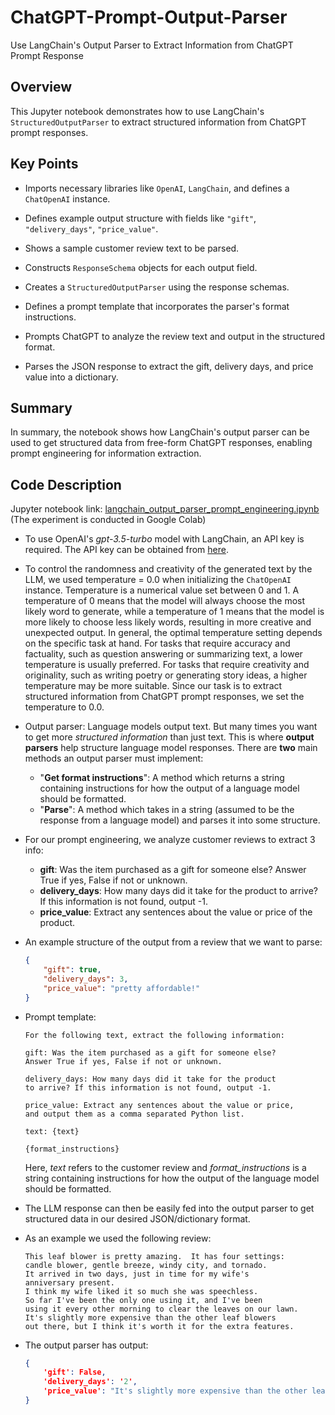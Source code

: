 # ChatGPT-Prompt-Output-Parser
Use LangChain's Output Parser to Extract Information from ChatGPT Prompt Response

## Overview

This Jupyter notebook demonstrates how to use LangChain's `StructuredOutputParser` to extract structured information from ChatGPT prompt responses.

## Key Points

- Imports necessary libraries like `OpenAI`, `LangChain`, and defines a `ChatOpenAI` instance.

- Defines example output structure with fields like `"gift"`, `"delivery_days"`, `"price_value"`. 

- Shows a sample customer review text to be parsed.

- Constructs `ResponseSchema` objects for each output field.

- Creates a `StructuredOutputParser` using the response schemas.

- Defines a prompt template that incorporates the parser's format instructions. 

- Prompts ChatGPT to analyze the review text and output in the structured format.

- Parses the JSON response to extract the gift, delivery days, and price value into a dictionary.

## Summary 

In summary, the notebook shows how LangChain's output parser can be used to get structured data from free-form ChatGPT responses, enabling prompt engineering for information extraction.

## Code Description

Jupyter notebook link: [langchain_output_parser_prompt_engineering.ipynb](https://github.com/rukshar69/ChatGPT-Prompt-Output-Parser/blob/main/langchain_output_parser_prompt_engineering.ipynb) (The experiment is conducted in Google Colab)

- To use OpenAI's *gpt-3.5-turbo* model with LangChain, an API key is required. The API key can be obtained from [here](https://platform.openai.com/account/api-keys).

- To control the randomness and creativity of the generated text by the LLM, we used temperature = 0.0 when initializing the `ChatOpenAI` instance. Temperature is a numerical value set between 0 and 1. A temperature of 0 means that the model will always choose the most likely word to generate, while a temperature of 1 means that the model is more likely to choose less likely words, resulting in more creative and unexpected output. In general, the optimal temperature setting depends on the specific task at hand. For tasks that require accuracy and factuality, such as question answering or summarizing text, a lower temperature is usually preferred. For tasks that require creativity and originality, such as writing poetry or generating story ideas, a higher temperature may be more suitable. Since our task is to extract structured information from ChatGPT prompt responses, we set the temperature to 0.0.

- Output parser: Language models output text. But many times you want to get more *structured information* than just text. This is where **output parsers** help structure language model responses. There are **two** main methods an output parser must implement:

    - "**Get format instructions**": A method which returns a string containing instructions for how the output of a language model should be formatted.
    - "**Parse**": A method which takes in a string (assumed to be the response from a language model) and parses it into some structure.

- For our prompt engineering, we analyze customer reviews to extract 3 info:
    - **gift**: Was the item purchased as a gift for someone else? Answer True if yes, False if not or unknown.
    - **delivery_days**: How many days did it take for the product to arrive? If this information is not found, output -1.
    - **price_value**: Extract any sentences about the value or price of the product.

- An example structure of the output from a review that we want to parse:
    ```json
    {
        "gift": true,
        "delivery_days": 3,
        "price_value": "pretty affordable!"
    }
    ```

- Prompt template:
    ```
    For the following text, extract the following information:

    gift: Was the item purchased as a gift for someone else? 
    Answer True if yes, False if not or unknown.

    delivery_days: How many days did it take for the product
    to arrive? If this information is not found, output -1.

    price_value: Extract any sentences about the value or price,
    and output them as a comma separated Python list.

    text: {text}

    {format_instructions}
    ```
    Here, *text* refers to the customer review and *format_instructions* is a string containing instructions for how the output of the language model should be formatted.

- The LLM response can then be easily fed into the output parser to get structured data in our desired JSON/dictionary format. 

- As an example we used the following review:
    ```
    This leaf blower is pretty amazing.  It has four settings:
    candle blower, gentle breeze, windy city, and tornado. 
    It arrived in two days, just in time for my wife's 
    anniversary present. 
    I think my wife liked it so much she was speechless. 
    So far I've been the only one using it, and I've been 
    using it every other morning to clear the leaves on our lawn. 
    It's slightly more expensive than the other leaf blowers 
    out there, but I think it's worth it for the extra features.
    ```

- The output parser has output:
    ```json
    {
        'gift': False,
        'delivery_days': '2',
        'price_value': "It's slightly more expensive than the other leaf blowers out there, but I think it's worth it for the extra features."
    }
    ```

